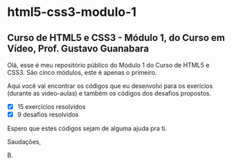 # html5-css3-modulo-1
## Curso de HTML5 e CSS3 - Módulo 1, do Curso em Vídeo, Prof. Gustavo Guanabara

 
 Olá, esse é meu repositório público do Módulo 1 do Curso de HTML5 e CSS3. São cinco módulos, este é apenas o primeiro. 
 
 Aqui você vai encontrar os códigos que eu desenvolvi para os exerícios (durante as video-aulas) e também os códigos dos desafios propostos.

 - [x] 15 exercícios resolvidos
 - [x] 9 desafios resolvidos

 Espero que estes códigos sejam de alguma ajuda pra ti.

Saudações,

B.